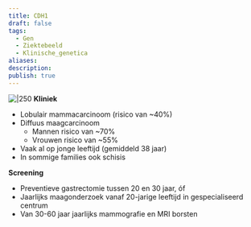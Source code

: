 ```yaml
---
title: CDH1
draft: false
tags:
  - Gen
  - Ziektebeeld
  - Klinische_genetica
aliases: 
description: 
publish: true
---
```




![|250](https://i.imgur.com/stwgB0v.png)
**Kliniek**
- Lobulair mammacarcinoom (risico van ~40%)
- Diffuus maagcarcinoom
	- Mannen risico van ~70%
	- Vrouwen risico van ~55%
- Vaak al op jonge leeftijd (gemiddeld 38 jaar)
- In sommige families ook schisis

**Screening**
- Preventieve gastrectomie tussen 20 en 30 jaar, óf 
- Jaarlijks maagonderzoek vanaf 20-jarige leeftijd in gespecialiseerd centrum
- Van 30-60 jaar jaarlijks mammografie en MRI borsten




